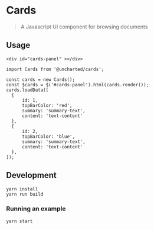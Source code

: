 # Cards

> A Javascript UI component for browsing documents

## Usage
  ```
  <div id="cards-panel" ></div>

  import Cards from '@uncharted/cards';

  const cards = new Cards();
  const $cards = $('#cards-panel').html(cards.render());
  cards.loadData([
    {
        id: 1,
        topBarColor: 'red',
        summary: 'summary-text',
        content: 'text-content'
    },
    {
        id: 2,
        topBarColor: 'blue',
        summary: 'summary-text',
        content: 'text-content'
    },
  ]);
  ```
## Development
    yarn install
    yarn run build

### Running an example
    yarn start
